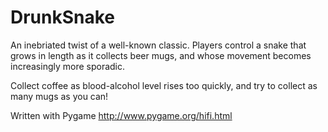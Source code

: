 # DrunkSnake

An inebriated twist of a well-known classic. Players control a snake that grows in length as it collects beer mugs, and whose movement becomes increasingly more sporadic.

Collect coffee as blood-alcohol level rises too quickly, and try to collect as many mugs as you can!

Written with Pygame http://www.pygame.org/hifi.html
